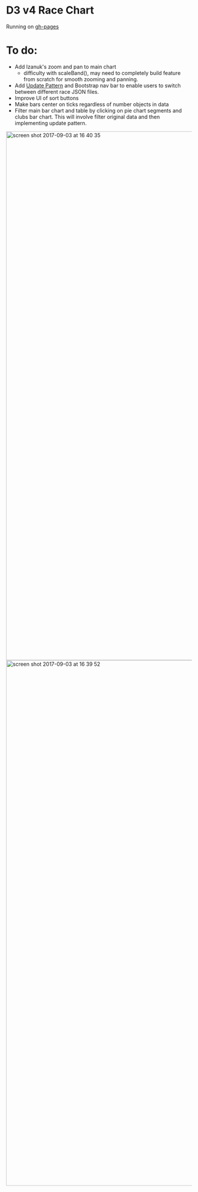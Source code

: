 # D3 v4 Race Chart

Running on [gh-pages](https://shanegibney.github.io/RaceChart/)

# To do:

* Add Izanuk's zoom and pan to main chart
  * difficulty with scaleBand(), may need to completely build feature from scratch for smooth zooming and panning.
* Add [Update Pattern](https://github.com/shanegibney/D3-v4-Bar-Chart-Update-Pattern) and Bootstrap nav bar to enable users to switch between different race JSON files.
* Improve UI of sort buttons
* Make bars center on ticks regardless of number objects in data
* Filter main bar chart and table by clicking on pie chart segments and clubs bar chart. This will involve filter original data and then implementing update pattern.

<img width="1436" alt="screen shot 2017-09-03 at 16 40 35" src="https://user-images.githubusercontent.com/17167992/30004431-eb7fb13e-90c6-11e7-8119-1e65e3dc73c3.png">

<img width="1427" alt="screen shot 2017-09-03 at 16 39 52" src="https://user-images.githubusercontent.com/17167992/30004416-c0a4cb98-90c6-11e7-8aa9-9016bfa54f17.png">

